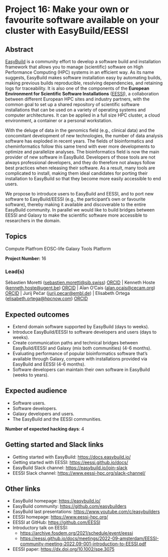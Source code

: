 # Project 16: Make your own or favourite software available on your cluster with EasyBuild/EESSI

## Abstract

[EasyBuild](https://easybuild.io/) is a community effort to develop a software build and installation framework that allows you to manage (scientific) software on High Performance Computing (HPC) systems in an efficient way. As its name suggests, EasyBuild makes software installation easy by automating builds, making previous builds reproducible, resolving dependencies, and retaining logs for traceability. It is also one of the components of the **European Environment for Scientific Software Installations** ([EESSI](https://www.eessi-hpc.org/)), a collaboration between different European HPC sites and industry partners, with the common goal to set up a shared repository of scientific software installations that can be used on a variety of operating systems and computer architectures. It can be applied in a full size HPC cluster, a cloud environment, a container or a personal workstation.

With the deluge of data in the genomics field (e.g., clinical data) and the concomitant development of new technologies, the number of data analysis software has exploded in recent years. The fields of bioinformatics and cheminformatics follow this same trend with ever more developments to optimize and parallelize analyses. The bioinformatics field is now the main provider of new software in EasyBuild. Developers of those tools are not always professional developers, and they do therefore not always follow best practices when releasing their software. As a result, many tools are complicated to install, making them ideal candidates for porting their installation to EasyBuild so that they become more easily accessible to end users.

We propose to introduce users to EasyBuild and EESSI, and to port new software to EasyBuild/EESSI (e.g., the participant’s own or favourite software), thereby making it available and discoverable to the entire EasyBuild community. In parallel we would like to build bridges between EESSI and Galaxy to make the scientific software more accessible to researchers in the domain.

## Topics

Compute Platfrom
EOSC-life
Galaxy
Tools Platform

**Project Number:** 16

### Lead(s)

Sébastien Moretti (sebastien.moretti@sib.swiss) [ORCID](https://orcid.org/0000-0003-3947-488X) |
Kenneth Hoste (kenneth.hoste@ugent.be) [ORCID](https://orcid.org/0000-0001-8034-648X) |
Alan O’Cais (alan.ocais@cecam.org) [ORCID](https://orcid.org/0000-0002-8254-8752) |
Jurij Pečar (jurij.pecar@embl.de) |
Elisabeth Ortega (elisabeth.ortega@hpcnow.com) [ORCID](https://orcid.org/0000-0001-5410-5375)

## Expected outcomes

- Extend domain software supported by EasyBuild (days to weeks).
- Introduce EasyBuild/EESSI to software developers and users (days to weeks).
- Create communication paths and technical bridges between EasyBuild/EESSI and Galaxy (mix both communities) (4-6 months).
- Evaluating performance of popular bioinformatics software that’s available through Galaxy, compare with installations provided via EasyBuild and EESSI (4-6 months).
- Software developers can maintain their own software in EasyBuild (weeks to years).

## Expected audience

- Software users.
- Software developers.
- Galaxy developers and users.
- The EasyBuild and the EESSI communities.

**Number of expected hacking days**: 4

## Getting started and Slack links

- Getting started with EasyBuild: https://docs.easybuild.io/
- Getting started with EESSI: https://eessi.github.io/docs/
- EasyBuild Slack channel: https://easybuild.io/join-slack
- EESSI Slack channel: https://www.eessi-hpc.org/slack-channel/

## Other links

- EasyBuild homepage: https://easybuild.io/
- EasyBuild community: https://github.com/easybuilders
- EasyBuild last presentations: https://www.youtube.com/c/easybuilders
- EESSI homepage: https://www.eessi-hpc.org/
- EESSI at GitHub: https://github.com/EESSI
- Introductory talk on EESSI:
  - https://archive.fosdem.org/2021/schedule/event/eessi
  - https://eessi.github.io/docs/meetings/2022-09-amsterdam/EESSI-community-meeting-2022.09-001-introduction-to-EESSI.pdf
- EESSI paper: https://dx.doi.org/10.1002/spe.3075
